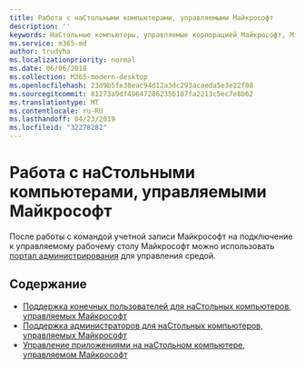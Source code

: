 ```yaml
---
title: Работа с наСтольными компьютерами, управляемыми Майкрософт
description: ''
keywords: НаСтольные компьютеры, управляемые корпорацией Майкрософт, Microsoft 365, служба, документация
ms.service: m365-md
author: trudyha
ms.localizationpriority: normal
ms.date: 06/06/2018
ms.collection: M365-modern-desktop
ms.openlocfilehash: 23d9b5fe38eac94d12a3dc293acaeda5e3e22f88
ms.sourcegitcommit: 81273a9df49647286235b187fa2213c5ec7e8b62
ms.translationtype: MT
ms.contentlocale: ru-RU
ms.lasthandoff: 04/23/2019
ms.locfileid: "32278282"
---
```

# <a name="working-with-microsoft-managed-desktop"></a>Работа с наСтольными компьютерами, управляемыми Майкрософт

После работы с командой учетной записи Майкрософт на подключение к управляемому рабочему столу Майкрософт можно использовать [портал администрирования](https://aka.ms/mmdportal) для управления средой. 

## <a name="in-this-section"></a>Содержание

- [Поддержка конечных пользователей для наСтольных компьютеров, управляемых Майкрософт](end-user-support.md)
- [Поддержка администраторов для наСтольных компьютеров, управляемых Майкрософт](admin-support.md)
- [Управление приложениями на наСтольном компьютере, управляемом Майкрософт](manage-apps.md)
